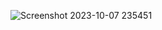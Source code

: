 ![Screenshot 2023-10-07 235451](https://github.com/bryandejesusrt/myfirstappionic/assets/71520172/ebc67bb0-6e11-430f-8c81-32203f7d5fdb)
